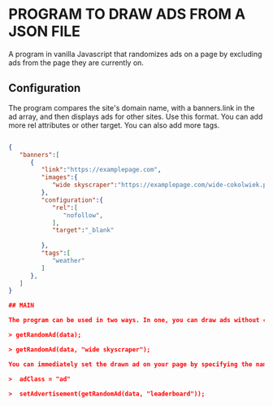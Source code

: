 # PROGRAM TO DRAW ADS FROM A JSON FILE

A program in vanilla Javascript that randomizes ads on a page by excluding ads from the page they are currently on. 

## Configuration

The program compares the site's domain name, with a banners.link in the ad array, and then displays ads for other sites. 
Use this format. You can add more rel attributes or other target. You can also add more tags. 

```json

{
   "banners":[
      {
         "link":"https://examplepage.com",
         "images":{
            "wide skyscraper":"https://examplepage.com/wide-cokolwiek.png",
         },
         "configuration":{
            "rel":[
               "nofollow",
            ],
            "target":"_blank"
            
         },
         "tags":[
            "weather"
         ]
      },
   ]
}

## MAIN

The program can be used in two ways. In one, you can draw ads without choosing a specific type, or in the other by specifying the type.

> getRandomAd(data);

> getRandomAd(data, "wide skyscraper");

You can immediately set the drawn ad on your page by specifying the name of the container in which the img element is to be added.

>  adClass = "ad"

>  setAdvertisement(getRandomAd(data, "leaderboard"));

